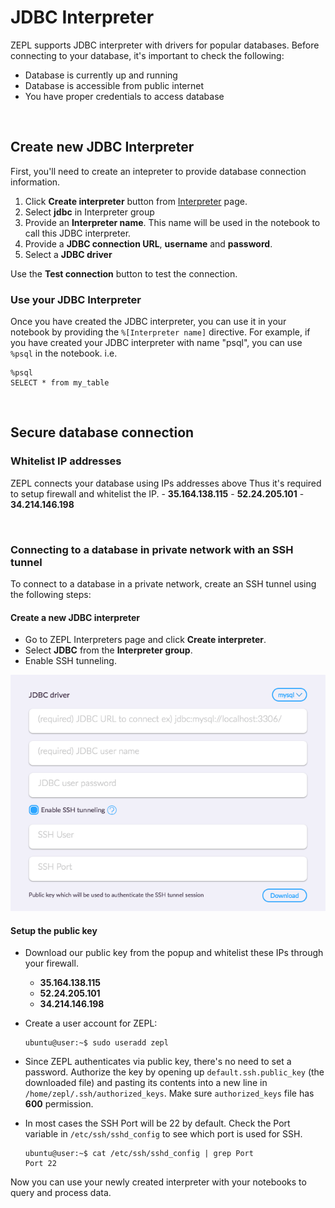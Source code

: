 <h1> JDBC Interpreter </h1>

ZEPL supports JDBC interpreter with drivers for popular databases. Before connecting to your database, it's important to check the following:

  - Database is currently up and running
  - Database is accessible from public internet
  - You have proper credentials to access database
  
<br/>

## Create new JDBC Interpreter

First, you'll need to create an intepreter to provide database connection information.

1. Click **Create interpreter** button from [Interpreter](https://www.zepl.com/settings/interpreters) page.
2. Select **jdbc** in Interpreter group
3. Provide an **Interpreter name**. This name will be used in the notebook to call this JDBC interpreter.
4. Provide a **JDBC connection URL**, **username** and **password**.
5. Select a **JDBC driver**

Use the **Test connection** button to test the connection.

### Use your JDBC Interpreter

Once you have created the JDBC interpreter, you can use it in your notebook by providing the `%[Interpreter name]` directive. For example, if you have created your JDBC interpreter with name "psql", you can use `%psql` in the notebook. i.e.

```
%psql
SELECT * from my_table
```

<br/>

## Secure database connection

### Whitelist IP addresses
ZEPL connects your database using IPs addresses above Thus it's required to setup firewall and whitelist the IP.
    - **35.164.138.115**
    - **52.24.205.101** 
    - **34.214.146.198**

<br/>

### Connecting to a database in private network with an SSH tunnel

To connect to a database in a private network, create an SSH tunnel using the following steps:

#### Create a new JDBC interpreter

* Go to ZEPL Interpreters page and click **Create interpreter**.
* Select **JDBC** from the **Interpreter group**.
* Enable SSH tunneling.

<img src="../../../img/jdbc_tunnel.png" class="image-box big-img" />

<br/>

#### Setup the public key

* Download our public key from the popup and whitelist these IPs through your firewall.
    - **35.164.138.115**
    - **52.24.205.101** 
    - **34.214.146.198**

* Create a user account for ZEPL:
    ```
    ubuntu@user:~$ sudo useradd zepl
    ```

* Since ZEPL authenticates via public key, there's no need to set a password.
Authorize the key by opening up `default.ssh.public_key` (the downloaded file)
and pasting its contents into a new line in `/home/zepl/.ssh/authorized_keys`.
Make sure `authorized_keys` file has **600** permission.

* In most cases the SSH Port will be 22 by default. Check the Port variable in
`/etc/ssh/sshd_config` to see which port is used for SSH.

    ```
    ubuntu@user:~$ cat /etc/ssh/sshd_config | grep Port
    Port 22
    ```

Now you can use your newly created interpreter with your notebooks
to query and process data.

